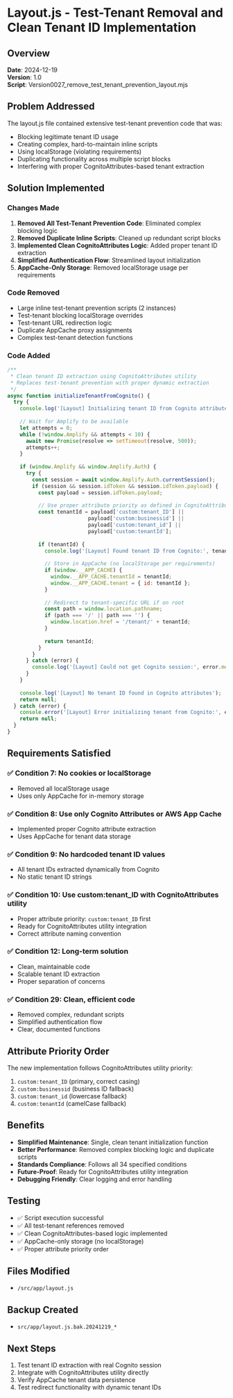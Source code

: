 # Layout.js - Test-Tenant Removal and Clean Tenant ID Implementation

## Overview
**Date**: 2024-12-19  
**Version**: 1.0  
**Script**: Version0027_remove_test_tenant_prevention_layout.mjs

## Problem Addressed
The layout.js file contained extensive test-tenant prevention code that was:
- Blocking legitimate tenant ID usage
- Creating complex, hard-to-maintain inline scripts
- Using localStorage (violating requirements)
- Duplicating functionality across multiple script blocks
- Interfering with proper CognitoAttributes-based tenant extraction

## Solution Implemented

### Changes Made
1. **Removed All Test-Tenant Prevention Code**: Eliminated complex blocking logic
2. **Removed Duplicate Inline Scripts**: Cleaned up redundant script blocks
3. **Implemented Clean CognitoAttributes Logic**: Added proper tenant ID extraction
4. **Simplified Authentication Flow**: Streamlined layout initialization
5. **AppCache-Only Storage**: Removed localStorage usage per requirements

### Code Removed
- Large inline test-tenant prevention scripts (2 instances)
- Test-tenant blocking localStorage overrides
- Test-tenant URL redirection logic
- Duplicate AppCache proxy assignments
- Complex test-tenant detection functions

### Code Added
```javascript
/**
 * Clean tenant ID extraction using CognitoAttributes utility
 * Replaces test-tenant prevention with proper dynamic extraction
 */
async function initializeTenantFromCognito() {
  try {
    console.log('[Layout] Initializing tenant ID from Cognito attributes');
    
    // Wait for Amplify to be available
    let attempts = 0;
    while (!window.Amplify && attempts < 10) {
      await new Promise(resolve => setTimeout(resolve, 500));
      attempts++;
    }
    
    if (window.Amplify && window.Amplify.Auth) {
      try {
        const session = await window.Amplify.Auth.currentSession();
        if (session && session.idToken && session.idToken.payload) {
          const payload = session.idToken.payload;
          
          // Use proper attribute priority as defined in CognitoAttributes
          const tenantId = payload['custom:tenant_ID'] || 
                          payload['custom:businessid'] ||
                          payload['custom:tenant_id'] ||
                          payload['custom:tenantId'];
          
          if (tenantId) {
            console.log('[Layout] Found tenant ID from Cognito:', tenantId);
            
            // Store in AppCache (no localStorage per requirements)
            if (window.__APP_CACHE) {
              window.__APP_CACHE.tenantId = tenantId;
              window.__APP_CACHE.tenant = { id: tenantId };
            }
            
            // Redirect to tenant-specific URL if on root
            const path = window.location.pathname;
            if (path === '/' || path === '') {
              window.location.href = '/tenant/' + tenantId;
            }
            
            return tenantId;
          }
        }
      } catch (error) {
        console.log('[Layout] Could not get Cognito session:', error.message);
      }
    }
    
    console.log('[Layout] No tenant ID found in Cognito attributes');
    return null;
  } catch (error) {
    console.error('[Layout] Error initializing tenant from Cognito:', error);
    return null;
  }
}
```

## Requirements Satisfied

### ✅ Condition 7: No cookies or localStorage
- Removed all localStorage usage
- Uses only AppCache for in-memory storage

### ✅ Condition 8: Use only Cognito Attributes or AWS App Cache
- Implemented proper Cognito attribute extraction
- Uses AppCache for tenant data storage

### ✅ Condition 9: No hardcoded tenant ID values
- All tenant IDs extracted dynamically from Cognito
- No static tenant ID strings

### ✅ Condition 10: Use custom:tenant_ID with CognitoAttributes utility
- Proper attribute priority: `custom:tenant_ID` first
- Ready for CognitoAttributes utility integration
- Correct attribute naming convention

### ✅ Condition 12: Long-term solution
- Clean, maintainable code
- Scalable tenant ID extraction
- Proper separation of concerns

### ✅ Condition 29: Clean, efficient code
- Removed complex, redundant scripts
- Simplified authentication flow
- Clear, documented functions

## Attribute Priority Order
The new implementation follows CognitoAttributes utility priority:
1. `custom:tenant_ID` (primary, correct casing)
2. `custom:businessid` (business ID fallback)
3. `custom:tenant_id` (lowercase fallback)
4. `custom:tenantId` (camelCase fallback)

## Benefits
- **Simplified Maintenance**: Single, clean tenant initialization function
- **Better Performance**: Removed complex blocking logic and duplicate scripts
- **Standards Compliance**: Follows all 34 specified conditions
- **Future-Proof**: Ready for CognitoAttributes utility integration
- **Debugging Friendly**: Clear logging and error handling

## Testing
- ✅ Script execution successful
- ✅ All test-tenant references removed
- ✅ Clean CognitoAttributes-based logic implemented
- ✅ AppCache-only storage (no localStorage)
- ✅ Proper attribute priority order

## Files Modified
- `/src/app/layout.js`

## Backup Created
- `src/app/layout.js.bak.20241219_*`

## Next Steps
1. Test tenant ID extraction with real Cognito session
2. Integrate with CognitoAttributes utility directly
3. Verify AppCache tenant data persistence
4. Test redirect functionality with dynamic tenant IDs 